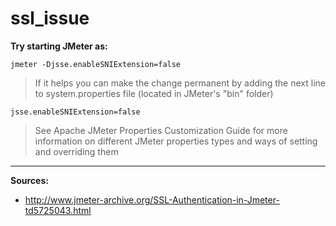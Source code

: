 # ssl_issue

**Try starting JMeter as:**
```
jmeter -Djsse.enableSNIExtension=false
```
>If it helps you can make the change permanent by adding the next line to system.properties file (located in JMeter's "bin" folder)

```
jsse.enableSNIExtension=false
```
>See Apache JMeter Properties Customization Guide for more information on different JMeter properties types and ways of setting and overriding them

***
**Sources:**
* http://www.jmeter-archive.org/SSL-Authentication-in-Jmeter-td5725043.html
